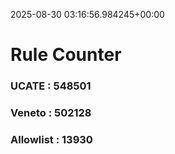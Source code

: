 2025-08-30 03:16:56.984245+00:00
# Rule Counter 
 ### UCATE : 548501

 ### Veneto : 502128

 ### Allowlist : 13930